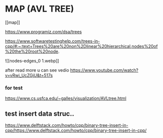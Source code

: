 # MAP (AVL TREE)
[[map]]



https://www.programiz.com/dsa/trees


https://www.softwaretestinghelp.com/trees-in-cpp/#:~:text=Trees%20are%20non%2Dlinear%20hierarchical,nodes%20of%20the%20root%20node.



![[nodes-edges_0 1.webp]]


after read more u can see vedio
https://www.youtube.com/watch?v=vRwi_UcZGjU&t=517s
### for test 
https://www.cs.usfca.edu/~galles/visualization/AVLtree.html

## test insert data struc..
https://www.delftstack.com/howto/cpp/binary-tree-insert-in-cpp/https://www.delftstack.com/howto/cpp/binary-tree-insert-in-cpp/
